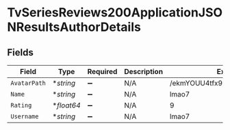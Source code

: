 # TvSeriesReviews200ApplicationJSONResultsAuthorDetails


## Fields

| Field                           | Type                            | Required                        | Description                     | Example                         |
| ------------------------------- | ------------------------------- | ------------------------------- | ------------------------------- | ------------------------------- |
| `AvatarPath`                    | **string*                       | :heavy_minus_sign:              | N/A                             | /ekmYOUU4tfx9zGGadjRdE7UPce.jpg |
| `Name`                          | **string*                       | :heavy_minus_sign:              | N/A                             | lmao7                           |
| `Rating`                        | **float64*                      | :heavy_minus_sign:              | N/A                             | 9                               |
| `Username`                      | **string*                       | :heavy_minus_sign:              | N/A                             | lmao7                           |